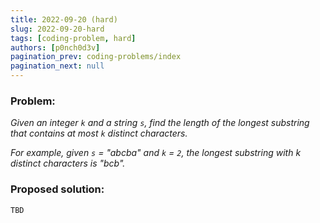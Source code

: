 ```yaml
---
title: 2022-09-20 (hard)
slug: 2022-09-20-hard
tags: [coding-problem, hard]
authors: [p0nch0d3v]
pagination_prev: coding-problems/index
pagination_next: null
---
```

### Problem:
*Given an integer `k` and a string `s`, find the length of the longest substring that contains at most `k` distinct characters.*

*For example, given `s` = "abcba" and `k` = `2`, the longest substring with k distinct characters is "bcb".*

### Proposed solution:
```TBD```
